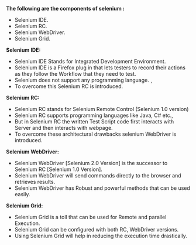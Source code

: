 ﻿**The following are the components of selenium :**

- Selenium IDE.
- Selenium RC.
- Selenium WebDriver.
- Selenium Grid.

**Selenium IDE:**

- Selenium IDE Stands for Integrated Development Environment. 
- Selenium IDE is a Firefox plug in that lets testers to record their actions as they follow the Workflow that they need to test. 
- Selenium does not support any programming language. ¸
- To overcome this Selenium RC is introduced.

**Selenium RC:**

- Selenium RC stands for Selenium Remote Control (Selenium 1.0 version) 
- Selenium RC supports programming languages like Java, C# etc.,
- But in Selenium RC the written Test Script code first interacts with Server and then interacts with webpage. 
- To overcome these architectural drawbacks selenium WebDriver is introduced.

**Selenium WebDriver:**

- Selenium WebDriver [Selenium 2.0 Version] is the successor to Selenium RC [Selenium 1.0 Version]. 
- Selenium WebDriver will send commands directly to the browser and retrieves results. 
- Selenium WebDriver has Robust and powerful methods that can be used easily.

**Selenium Grid:**

- Selenium Grid is a toll that can be used for Remote and parallel Execution. 
- Selenium Grid can be configured with both RC, WebDriver versions. 
- Using Selenium Grid will help in reducing the execution time drastically.
